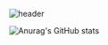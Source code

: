 ![header](https://capsule-render.vercel.app/api?type=wave&color=auto&height=300&section=header&text=capsule%20render&fontSize=90)

<!-- stat theme -->
![Anurag's GitHub stats](https://github-readme-stats.vercel.app/api?username=oplidote&show_icons=true&theme=dark)
